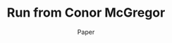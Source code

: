 ---
title: Run from Conor McGregor
link: https://preview.p5js.org/gr307922/present/bK5K7QmaS
author: Paper
grade: Pre-k
image: bunnygames/Picture6.png
description: In this game, you have to avoid getting touched by Conor McGregor. Collect 10 cookies to advance to the next level.
---